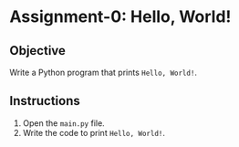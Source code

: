# Assignment-0: Hello, World!

## Objective
Write a Python program that prints `Hello, World!`.

## Instructions
1. Open the `main.py` file.
2. Write the code to print `Hello, World!`.

